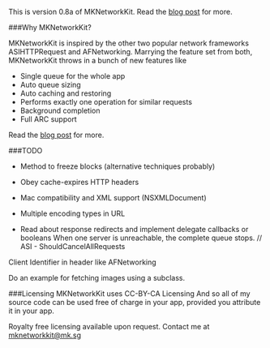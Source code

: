 This is version 0.8a of MKNetworkKit. Read the <a href="http://mk.sg/mknk"> blog post</a> for more.

###Why MKNetworkKit?

MKNetworkKit is inspired by the other two popular network frameworks ASIHTTPRequest and AFNetworking.
Marrying the feature set from both, MKNetworkKit throws in a bunch of new features like

* Single queue for the whole app
* Auto queue sizing
* Auto caching and restoring
* Performs exactly one operation for similar requests
* Background completion
* Full ARC support

Read the <a href="http://mk.sg/mknk"> blog post</a> for more.

###TODO
* Method to freeze blocks (alternative techniques probably)
* Obey cache-expires HTTP headers

* Mac compatibility and XML support (NSXMLDocument)
* Multiple encoding types in URL
* Read about response redirects and implement delegate callbacks or booleans
When one server is unreachable, the complete queue stops. // ASI - ShouldCancelAllRequests

Client Identifier in header like AFNetworking

Do an example for fetching images using a subclass.

###Licensing
MKNetworkKit uses CC-BY-CA Licensing
And so all of my source code can be used free of charge in your app, provided you attribute it in your app.

Royalty free licensing available upon request. Contact me at <a href="mailto:mknetworkkit@mk.sg"> mknetworkkit@mk.sg </a>
